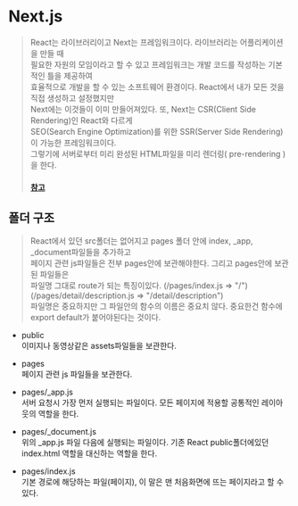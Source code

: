 # Next.js
> React는 라이브러리이고 Next는 프레임워크이다. 라이브러리는 어플리케이션을 만들 때  
> 필요한 자원의 모임이라고 할 수 있고 프레임워크는 개발 코드를 작성하는 기본적인 틀을 제공하여  
> 효율적으로 개발을 할 수 있는 소프트웨어 환경이다. React에서 내가 모든 것을 직접 생성하고 설정했지만  
> Next에는 이것들이 이미 만들어져있다. 또, Next는 CSR(Client Side Rendering)인 React와 다르게  
> SEO(Search Engine Optimization)를 위한 SSR(Server Side Rendering)이 가능한 프레임워크이다.  
> 그렇기에 서버로부터 미리 완성된 HTML파일을 미리 렌더링( pre-rendering )을 한다.   
> #### [참고](/REACT/csr_ssr.md)

## 폴더 구조
> React에서 있던 src폴더는 없어지고 pages 폴더 안에 index, _app, _document파일들을 추가하고  
> 페이지 관련 js파일들은 전부 pages안에 보관해야한다. 그리고 pages안에 보관된 파일들은  
> 파일명 그대로 route가 되는 특징이있다. (/pages/index.js => "/") (/pages/detail/description.js => "/detail/description")  
> 파일명은 중요하지만 그 파일안의 함수의 이름은 중요치 않다. 중요한건 함수에 export default가 붙어야된다는 것이다.

* public  
이미지나 동영상같은 assets파일들을 보관한다.

* pages  
페이지 관련 js 파일들을 보관한다.

* pages/_app.js  
서버 요청시 가장 먼저 실행되는 파일이다. 모든 페이지에 적용할 공통적인 레이아웃의 역할을 한다.

* pages/_document.js  
위의 _app.js 파일 다음에 실행되는 파일이다. 기존 React public폴더에있던 index.html 역할을 대신하는 역할을 한다.  

* pages/index.js  
기본 경로에 해당하는 파일(페이지), 이 말은 맨 처음화면에 뜨는 페이지라고 할 수 있다.
